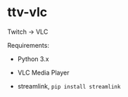 # ttv-vlc
Twitch -> VLC

Requirements:
* Python 3.x
  
* VLC Media Player

* streamlink, `pip install streamlink`

